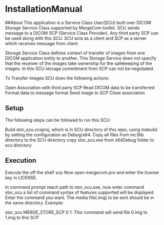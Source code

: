 # InstallationManual
##About
This application is a Service Class User(SCU) built over DICOM Storage Service Class supported by MergeCom toolkit. SCU sends message to a DICOM SCP (Service Class Provider). Any third party SCP can be used along with this SCU. SCU acts as a client and SCP as a server which receives message from client.

Storage Service Class defines context of transfer of images from one DICOM application entity to another. This Storage Service does not specify that the receiver of the images take ownership for the safekeeping of the images. In this SCU storage commitment from SCP can not be negotiated.

To Transfer images SCU does the following actions:

Open Association with third party SCP
Read DICOM data to be transferred
Format data to message format
Send image to SCP
Close association
## Setup
The following steps can be followed to run this SCU:

Build stor_scu.vcxproj, which is in SCU directory of this repo, using msbuild by setting the configuration as Debug/x64.
Copy all files from mc3lib directory to the SCU directory
copy stor_scu.exe from x64Debug folder to scu directory

## Execution
Execute the off the shelf scp
Now open mergecom.pro and enter the license key in LICENSE.

In command prompt reach path to stor_scu.exe, now enter command stor_scu a list of command syntax of features supported will be displayed. Enter the command you want. The media file(.img) to be sent should be in the same directory. Example:

stor_scu MERGE_STORE_SCP 0 1: This command will send file 0.img to 1.img to this SCP
